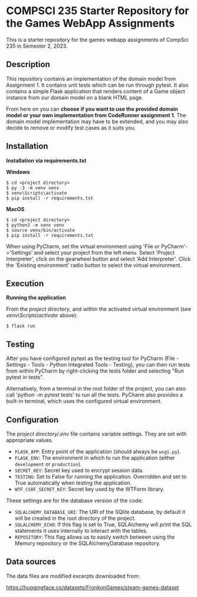 # COMPSCI 235 Starter Repository for the Games WebApp Assignments
This is a starter repository for the games webapp assignments of CompSci 235 in Semester 2, 2023.

## Description

This repository contains an implementation of the domain model from Assignment 1. It contains unit tests which can be run through pytest. It also contains a simple Flask application that renders content of a Game object instance from our domain model on a blank HTML page. 

From here on you can **choose if you want to use the provided domain model or your own implementation from CodeRunner assignment 1**. The domain model implementation may have to be extended, and you may also decide to remove or modify test cases as it suits you. 

## Installation

**Installation via requirements.txt**

**Windows**
```shell
$ cd <project directory>
$ py -3 -m venv venv
$ venv\Scripts\activate
$ pip install -r requirements.txt
```

**MacOS**
```shell
$ cd <project directory>
$ python3 -m venv venv
$ source venv/bin/activate
$ pip install -r requirements.txt
```

When using PyCharm, set the virtual environment using 'File or PyCharm'->'Settings' and select your project from the left menu. Select 'Project Interpreter', click on the gearwheel button and select 'Add Interpreter'. Click the 'Existing environment' radio button to select the virtual environment. 

## Execution

**Running the application**

From the *project directory*, and within the activated virtual environment (see *venv\Scripts\activate* above):

````shell
$ flask run
```` 

## Testing

After you have configured pytest as the testing tool for PyCharm (File - Settings - Tools - Python Integrated Tools - Testing), you can then run tests from within PyCharm by right-clicking the tests folder and selecting "Run pytest in tests".

Alternatively, from a terminal in the root folder of the project, you can also call 'python -m pytest tests' to run all the tests. PyCharm also provides a built-in terminal, which uses the configured virtual environment. 

## Configuration

The *project directory/.env* file contains variable settings. They are set with appropriate values.

* `FLASK_APP`: Entry point of the application (should always be `wsgi.py`).
* `FLASK_ENV`: The environment in which to run the application (either `development` or `production`).
* `SECRET_KEY`: Secret key used to encrypt session data.
* `TESTING`: Set to False for running the application. Overridden and set to True automatically when testing the application.
* `WTF_CSRF_SECRET_KEY`: Secret key used by the WTForm library.

These settings are for the database version of the code:

* `SQLALCHEMY_DATABASE_URI`: The URI of the SQlite database, by default it will be created in the root directory of the project.
* `SQLALCHEMY_ECHO`: If this flag is set to True, SQLAlchemy will print the SQL statements it uses internally to interact with the tables.
* `REPOSITORY`: This flag allows us to easily switch between using the Memory repository or the SQLAlchemyDatabase repository.
 
## Data sources

The data files are modified excerpts downloaded from:

https://huggingface.co/datasets/FronkonGames/steam-games-dataset



